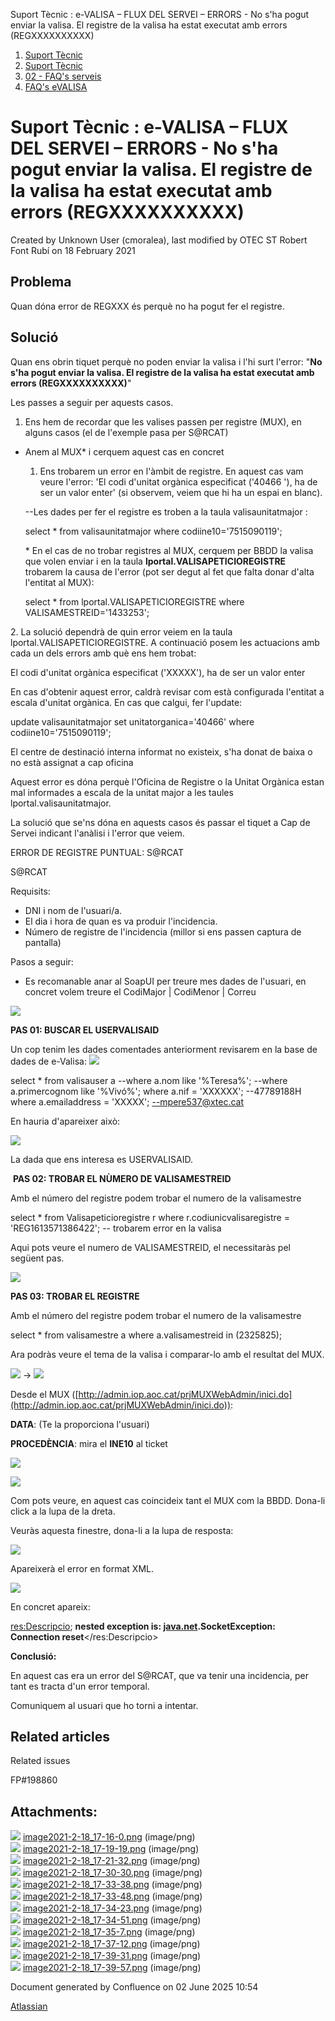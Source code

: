 Suport Tècnic : e-VALISA – FLUX DEL SERVEI – ERRORS - No s'ha pogut enviar la valisa. El registre de la valisa ha estat executat amb errors (REGXXXXXXXXXX)  

1.  [Suport Tècnic](index.md)
2.  [Suport Tècnic](13893782.md)
3.  [02 - FAQ's serveis](26313393.md)
4.  [FAQ's eVALISA](28705569.md)

Suport Tècnic : e-VALISA – FLUX DEL SERVEI – ERRORS - No s'ha pogut enviar la valisa. El registre de la valisa ha estat executat amb errors (REGXXXXXXXXXX)
===========================================================================================================================================================

Created by Unknown User (cmoralea), last modified by OTEC ST Robert Font Rubí on 18 February 2021

Problema
--------

Quan dóna error de REGXXX és perquè no ha pogut fer el registre.

Solució
-------

Quan ens obrin tiquet perquè no poden enviar la valisa i l'hi surt l'error: "**No s'ha pogut enviar la valisa. El registre de la valisa ha estat executat amb errors (REGXXXXXXXXXX)**"

Les passes a seguir per aquests casos.  
  

1.  Ens hem de recordar que les valises passen per registre (MUX), en alguns casos (el de l'exemple pasa per S@RCAT)

*   Anem al MUX\* i cerquem aquest cas en concret
    
    1.  Ens trobarem un error en l'àmbit de registre. En aquest cas vam veure l'error: 'El codi d'unitat orgànica especificat ('40466 '), ha de ser un valor enter' (si observem, veiem que hi ha un espai en blanc).  
          
        
    
    \--Les dades per fer el registre es troben a la taula valisaunitatmajor : 
    
    
    select \* from valisaunitatmajor where codiine10='7515090119';
    
    \* En el cas de no trobar registres al MUX, cerquem per BBDD la valisa que volen enviar i en la taula **lportal.VALISAPETICIOREGISTRE** trobarem la causa de l'error (pot ser degut al fet que falta donar d'alta l'entitat al MUX):
    
    select \* from lportal.VALISAPETICIOREGISTRE where VALISAMESTREID='1433253';
    

2\. La solució dependrà de quin error veiem en la taula lportal.VALISAPETICIOREGISTRE. A continuació posem les actuacions amb cada un dels errors amb què ens hem trobat:

  

El codi d'unitat orgànica especificat ('XXXXX'), ha de ser un valor enter

En cas d'obtenir aquest error, caldrà revisar com està configurada l'entitat a escala d'unitat orgànica. En cas que calgui, fer l'update:

  

update valisaunitatmajor set unitatorganica='40466' where codiine10='7515090119';

  

  

El centre de destinació interna informat no existeix, s'ha donat de baixa o no està assignat a cap oficina

Aquest error es dóna perquè l'Oficina de Registre o la Unitat Orgànica estan mal informades a escala de la unitat major a les taules lportal.valisaunitatmajor.

  

La solució que se'ns dóna en aquests casos és passar el tiquet a Cap de Servei indicant l'anàlisi i l'error que veiem.

  

ERROR DE REGISTRE PUNTUAL: S@RCAT

S@RCAT

Requisits:

*   DNI i nom de l'usuari/a.
*   El dia i hora de quan es va produir l'incidencia.
*   Número de registre de l'incidencia (millor si ens passen captura de pantalla)

Pasos a seguir:

*   Es recomanable anar al SoapUI per treure mes dades de l'usuari, en concret volem treure el CodiMajor | CodiMenor | Correu 
    

**![](attachments/26313572/41521609.png)**

  

**PAS 01: BUSCAR EL USERVALISAID**

Un cop tenim les dades comentades anteriorment revisarem en la base de dades de e-Valisa: ![](attachments/26313572/41521610.png)

  

select \* from valisauser a
--where a.nom like '%Teresa%';
--where  a.primercognom like '%Vivó%';
where a.nif = 'XXXXXX'; --47789188H
where a.emailaddress = 'XXXXX'; --mpere537@xtec.cat

En hauria d'apareixer això:

![](attachments/26313572/41521611.png)

La dada que ens interesa es USERVALISAID.

 **PAS 02: TROBAR EL NÙMERO DE VALISAMESTREID**

Amb el número del registre podem trobar el numero de la valisamestre

select \*
  from Valisapeticioregistre r
 where r.codiunicvalisaregistre = 'REG1613571386422'; -- trobarem error en la valisa

Aqui pots veure el numero de VALISAMESTREID, el necessitaràs pel següent pas.

![](attachments/26313572/41521612.png)

**PAS 03: TROBAR EL REGISTRE**

Amb el número del registre podem trobar el numero de la valisamestre

select \*
  from valisamestre a
 where a.valisamestreid in (2325825);

Ara podràs veure el tema de la valisa i comparar-lo amb el resultat del MUX.

![](attachments/26313572/41521613.png) → ![](attachments/26313572/41521614.png) 

Desde el MUX ([http://admin.iop.aoc.cat/prjMUXWebAdmin/inici.do](http://admin.iop.aoc.cat/prjMUXWebAdmin/inici.do)):

**DATA**: (Te la proporciona l'usuari)

**PROCEDÈNCIA**: mira el **INE10** al ticket

![](attachments/26313572/41521618.png)

![](attachments/26313572/41521617.png)

Com pots veure, en aquest cas coincideix tant el MUX com la BBDD. Dona-li click a la lupa de la dreta.

Veuràs aquesta finestre, dona-li a la lupa de resposta:

![](attachments/26313572/41521619.png)

Apareixerà el error en format XML.

![](attachments/26313572/41521620.png)

En concret apareix:

<res:Descripcio>; **nested exception is: [java.net](http://java.net).SocketException: Connection reset**</res:Descripcio>

  

**Conclusió:**

En aquest cas era un error del S@RCAT, que va tenir una incidencia, per tant es tracta d'un error temporal.

Comuniquem al usuari que ho torni a intentar.

  

Related articles
----------------

  

Related issues

FP#198860

  

Attachments:
------------

![](images/icons/bullet_blue.gif) [image2021-2-18\_17-16-0.png](attachments/26313572/41521609.png) (image/png)  
![](images/icons/bullet_blue.gif) [image2021-2-18\_17-19-19.png](attachments/26313572/41521610.png) (image/png)  
![](images/icons/bullet_blue.gif) [image2021-2-18\_17-21-32.png](attachments/26313572/41521611.png) (image/png)  
![](images/icons/bullet_blue.gif) [image2021-2-18\_17-30-30.png](attachments/26313572/41521612.png) (image/png)  
![](images/icons/bullet_blue.gif) [image2021-2-18\_17-33-38.png](attachments/26313572/41521613.png) (image/png)  
![](images/icons/bullet_blue.gif) [image2021-2-18\_17-33-48.png](attachments/26313572/41521614.png) (image/png)  
![](images/icons/bullet_blue.gif) [image2021-2-18\_17-34-23.png](attachments/26313572/41521615.png) (image/png)  
![](images/icons/bullet_blue.gif) [image2021-2-18\_17-34-51.png](attachments/26313572/41521616.png) (image/png)  
![](images/icons/bullet_blue.gif) [image2021-2-18\_17-35-7.png](attachments/26313572/41521617.png) (image/png)  
![](images/icons/bullet_blue.gif) [image2021-2-18\_17-37-12.png](attachments/26313572/41521618.png) (image/png)  
![](images/icons/bullet_blue.gif) [image2021-2-18\_17-39-31.png](attachments/26313572/41521619.png) (image/png)  
![](images/icons/bullet_blue.gif) [image2021-2-18\_17-39-57.png](attachments/26313572/41521620.png) (image/png)  

Document generated by Confluence on 02 June 2025 10:54

[Atlassian](http://www.atlassian.com/)